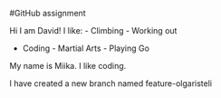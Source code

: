 #GitHub assignment


Hi I am David!
I like: - Climbing - Working out  
 - Coding - Martial Arts - Playing Go

My name is Miika.
I like coding.


I have created a new branch named feature-olgaristeli


